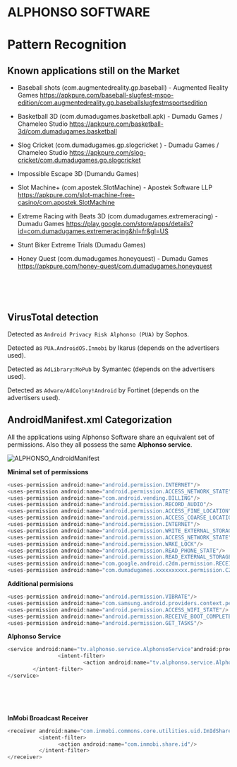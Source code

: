 # ALPHONSO SOFTWARE 

# Pattern Recognition







## Known applications still on the Market

- Baseball shots (com.augmentedreality.gp.baseball) - Augmented Reality Games
  https://apkpure.com/baseball-slugfest-mspo-edition/com.augmentedreality.gp.baseballslugfestmsportsedition

- Basketball 3D (com.dumadugames.basketball.apk) - Dumadu Games / Chameleo Studio
  https://apkpure.com/basketball-3d/com.dumadugames.basketball

- Slog Cricket (com.dumadugames.gp.slogcricket ) - Dumadu Games / Chameleo Studio
  https://apkpure.com/slog-cricket/com.dumadugames.gp.slogcricket

- Impossible Escape 3D (Dumandu Games)

- Slot Machine+ (com.apostek.SlotMachine) - Apostek Software LLP
  https://apkpure.com/slot-machine-free-casino/com.apostek.SlotMachine

- Extreme Racing with Beats 3D (com.dumadugames.extremeracing) - Dumadu Games
  https://play.google.com/store/apps/details?id=com.dumadugames.extremeracing&hl=fr&gl=US

- Stunt Biker Extreme Trials (Dumadu Games)

- Honey Quest (com.dumadugames.honeyquest) - Dumadu Games
  https://apkpure.com/honey-quest/com.dumadugames.honeyquest

  



<br/>

<br/>

<br/>



## VirusTotal detection

Detected as `Android Privacy Risk Alphonso (PUA)` by Sophos.

Detected as `PUA.AndroidOS.Inmobi` by Ikarus (depends on the advertisers used).

Detected as `AdLibrary:MoPub` by Symantec  (depends on the advertisers used).

Detected as `Adware/AdColony!Android` by Fortinet  (depends on the advertisers used).







## AndroidManifest.xml Categorization

All the applications using Alphonso Software share an equivalent set of permissions.
Also they all possess the same **Alphonso service**.



![ALPHONSO_AndroidManifest](/Users/louisgalland/Documents/NUS_local/AndroidEavesdrop/Images/ALPHONSO_AndroidManifest.png)



**Minimal set of permissions**

```java
<uses-permission android:name="android.permission.INTERNET"/>
<uses-permission android:name="android.permission.ACCESS_NETWORK_STATE"/>
<uses-permission android:name="com.android.vending.BILLING"/>
<uses-permission android:name="android.permission.RECORD_AUDIO"/>
<uses-permission android:name="android.permission.ACCESS_FINE_LOCATION"/>
<uses-permission android:name="android.permission.ACCESS_COARSE_LOCATION"/>
<uses-permission android:name="android.permission.INTERNET"/> 									(2nd time)
<uses-permission android:name="android.permission.WRITE_EXTERNAL_STORAGE"/>     (2nd time)
<uses-permission android:name="android.permission.ACCESS_NETWORK_STATE"/>
<uses-permission android:name="android.permission.WAKE_LOCK"/>
<uses-permission android:name="android.permission.READ_PHONE_STATE"/>
<uses-permission android:name="android.permission.READ_EXTERNAL_STORAGE"/>
<uses-permission android:name="com.google.android.c2dm.permission.RECEIVE"/>
<uses-permission android:name="com.dumadugames.xxxxxxxxxx.permission.C2D_MESSAGE"/>
```

**Additional permisions**

```java
<uses-permission android:name="android.permission.VIBRATE"/>
<uses-permission android:name="com.samsung.android.providers.context.permission. WRITE_USE_APP_FEATURE_SURVEY"/>
<uses-permission android:name="android.permission.ACCESS_WIFI_STATE"/>
<uses-permission android:name="android.permission.RECEIVE_BOOT_COMPLETED"/>
<uses-permission android:name="android.permission.GET_TASKS"/>      
```





**Alphonso Service**

```Java
<service android:name="tv.alphonso.service.AlphonsoService"android:process="tv.alphonso.service">
				<intent-filter>
        				<action android:name="tv.alphonso.service.AlphonsoService"/>
        </intent-filter>
</service>
```

<br/>

<br/>

<br/>



**InMobi Broadcast Receiver**

```Java
<receiver android:name="com.inmobi.commons.core.utilities.uid.ImIdShareBroadCastReceiver" android:enabled="true" android:exported="true">
          <intent-filter>
                <action android:name="com.inmobi.share.id"/>
          </intent-filter>
</receiver>
```









